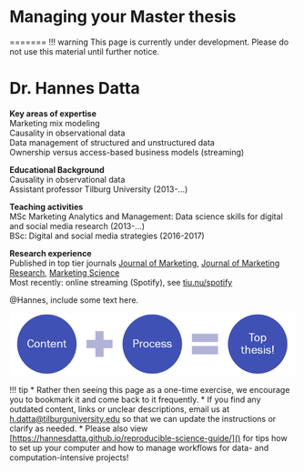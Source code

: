 # Managing your Master thesis
=======
!!! warning
	This page is currently under development. Please do not use this material until further notice.
	

# Dr. Hannes Datta
**Key areas of expertise**<br/>
Marketing mix modeling<br/>
Causality in observational data<br/>
Data management of structured and unstructured data<br/>
Ownership versus access-based business models (streaming)

**Educational Background**<br/>
Causality in observational data<br/>
Assistant professor Tilburg University (2013-...)<br/>

**Teaching activities**<br/>
MSc Marketing Analytics and Management: Data science skills for digital and social media research (2013-...)<br/>
BSc: Digital and social media strategies (2016-2017)<br/>

**Research experience**<br/>
Published in top tier journals [Journal of Marketing](http://doi.org/10.1509/jm.15.0340), 
[Journal of Marketing Research](http://doi.org/10.1509/jmr.12.0160), [Marketing Science](tiu.nu/spotify)<br/>
Most recently: online streaming (Spotify), see [tiu.nu/spotify]()<br/>


@Hannes, include some text here.

![Overview of process](overview.png)

!!! tip 
	* Rather then seeing this page as a one-time exercise, we encourage you to bookmark it and come back to it frequently.
	* If you find any outdated content, links or unclear descriptions, email us at [h.datta@tilburguniversity.edu]() so that we can update the instructions or clarify as needed.
	* Please also view [https://hannesdatta.github.io/reproducible-science-guide/]() for tips how to set up your computer and how to manage workflows for data- and computation-intensive projects!
	